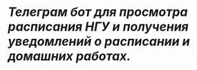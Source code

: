 # ***Телеграм бот для просмотра расписания НГУ и получения уведомлений о расписании и домашних работах.***